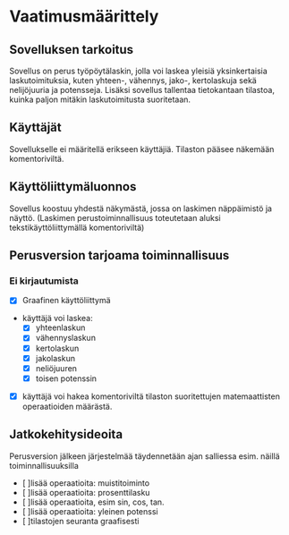 # Vaatimusmäärittely

## Sovelluksen tarkoitus

Sovellus on perus työpöytälaskin, jolla voi laskea yleisiä yksinkertaisia laskutoimituksia, kuten yhteen-, vähennys, jako-, kertolaskuja sekä nelijöjuuria ja potensseja.
Lisäksi sovellus tallentaa tietokantaan tilastoa, kuinka paljon mitäkin laskutoimitusta suoritetaan.

## Käyttäjät

Sovellukselle ei määritellä erikseen käyttäjiä. Tilaston pääsee näkemään komentoriviltä.

## Käyttöliittymäluonnos

Sovellus koostuu yhdestä näkymästä, jossa on laskimen näppäimistö ja näyttö. 
(Laskimen perustoiminnallisuus toteutetaan aluksi tekstikäyttöliittymällä komentoriviltä)

## Perusversion tarjoama toiminnallisuus

### Ei kirjautumista

- [x] Graafinen käyttöliittymä
- käyttäjä voi laskea:
  - [x] yhteenlaskun 
  - [x] vähennyslaskun
  - [x] kertolaskun
  - [x] jakolaskun
  - [x] neliöjuuren
  - [x] toisen potenssin  
- [x] käyttäjä voi hakea komentoriviltä tilaston suoritettujen matemaattisten operaatioiden määrästä.

## Jatkokehitysideoita

Perusversion jälkeen järjestelmää täydennetään ajan salliessa esim. näillä toiminnallisuuksilla

- [ ]lisää operaatioita: muistitoiminto
- [ ]lisää operaatioita: prosenttilasku
- [ ]lisää operaatioita, esim sin, cos, tan.
- [ ]lisää operaatioita: yleinen potenssi
- [ ]tilastojen seuranta graafisesti
